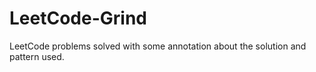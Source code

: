 # LeetCode-Grind
LeetCode problems solved with some annotation about the solution and pattern used.
